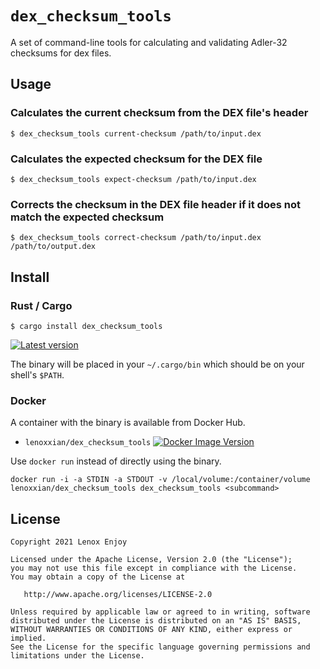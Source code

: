 # `dex_checksum_tools`

A set of command-line tools for calculating and validating Adler-32 checksums for dex files.


## Usage

### Calculates the current checksum from the DEX file's header

```
$ dex_checksum_tools current-checksum /path/to/input.dex
```

### Calculates the expected checksum for the DEX file

```
$ dex_checksum_tools expect-checksum /path/to/input.dex
```

### Corrects the checksum in the DEX file header if it does not match the expected checksum

```
$ dex_checksum_tools correct-checksum /path/to/input.dex /path/to/output.dex
```

## Install

### Rust / Cargo

```
$ cargo install dex_checksum_tools
```

[![Latest version](https://img.shields.io/crates/v/dex_checksum_tools.svg)](https://crates.io/crates/dex_checksum_tools)

The binary will be placed in your `~/.cargo/bin` which should be on your shell's `$PATH`.

### Docker

A container with the binary is available from Docker Hub.

* `lenoxxian/dex_checksum_tools` [![Docker Image Version](https://img.shields.io/docker/v/lenoxxian/dex_checksum_tools?sort=semver)][hub]

[hub]: https://hub.docker.com/r/lenoxxian/dex_checksum_tools/

Use `docker run` instead of directly using the binary.

```
docker run -i -a STDIN -a STDOUT -v /local/volume:/container/volume lenoxxian/dex_checksum_tools dex_checksum_tools <subcommand>
```

## License

    Copyright 2021 Lenox Enjoy

    Licensed under the Apache License, Version 2.0 (the "License");
    you may not use this file except in compliance with the License.
    You may obtain a copy of the License at

       http://www.apache.org/licenses/LICENSE-2.0

    Unless required by applicable law or agreed to in writing, software
    distributed under the License is distributed on an "AS IS" BASIS,
    WITHOUT WARRANTIES OR CONDITIONS OF ANY KIND, either express or implied.
    See the License for the specific language governing permissions and
    limitations under the License.
